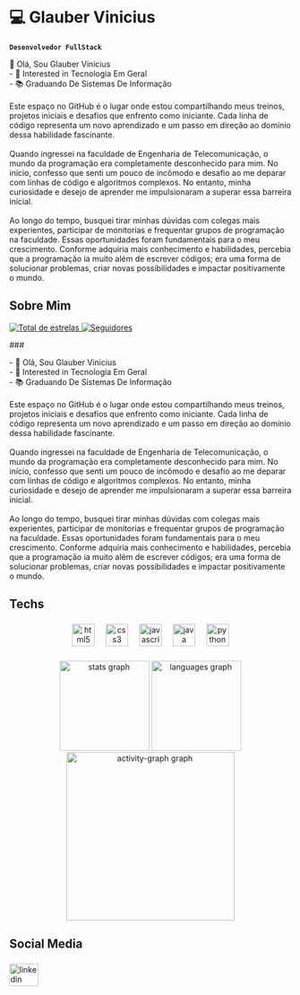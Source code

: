 # 💻 Glauber Vinicius
**`Desenvolvedor FullStack`**

👋 Olá, Sou Glauber Vinicius<br>- 👀 Interested in Tecnologia Em Geral<br>- 📚 Graduando De Sistemas De Informação<br><br>Este espaço no GitHub é o lugar onde estou compartilhando meus treinos, projetos iniciais e desafios que enfrento como iniciante. Cada linha de código representa um novo aprendizado e um passo em direção ao domínio dessa habilidade fascinante.<br><br>Quando ingressei na faculdade de Engenharia de Telecomunicação, o mundo da programação era completamente desconhecido para mim. No início, confesso que senti um pouco de incômodo e desafio ao me deparar com linhas de código e algoritmos complexos. No entanto, minha curiosidade e desejo de aprender me impulsionaram a superar essa barreira inicial.<br><br>Ao longo do tempo, busquei tirar minhas dúvidas com colegas mais experientes, participar de monitorias e frequentar grupos de programação na faculdade. Essas oportunidades foram fundamentais para o meu crescimento. Conforme adquiria mais conhecimento e habilidades, percebia que a programação ia muito além de escrever códigos; era uma forma de solucionar problemas, criar novas possibilidades e impactar positivamente o mundo.
<h2 align="left">Sobre Mim</h2>

<p align="left">
    <a href="https://github.com/GlauberViniciusCB?tab=repositories&sort=stargazers">
        <img 
            alt="Total de estrelas" 
            title="Total de estrelas GitHub" 
            src="https://custom-icon-badges.demolab.com/github/stars/GlauberViniciusCB?color=55960c&style=for-the-      badge&labelColor=488207&logo=star&label=estrelas"/>
    </a>
    <a href="https://github.com/GlauberViniciusCB?tab=followers">
        <img 
            alt="Seguidores" 
            title="Me siga no GitHub" 
            src="https://custom-icon-badges.demolab.com/github/followers/GlauberViniciusCB?color=236ad3&labelColor=1155ba&style=for-the-badge&logo=github&label=Seguidores&logoColor=white"
        />
    </a>
</p>
###

<p align="left">- 👋 Olá, Sou Glauber Vinicius<br>- 👀 Interested in Tecnologia Em Geral<br>- 📚 Graduando De Sistemas De Informação<br><br>Este espaço no GitHub é o lugar onde estou compartilhando meus treinos, projetos iniciais e desafios que enfrento como iniciante. Cada linha de código representa um novo aprendizado e um passo em direção ao domínio dessa habilidade fascinante.<br><br>Quando ingressei na faculdade de Engenharia de Telecomunicação, o mundo da programação era completamente desconhecido para mim. No início, confesso que senti um pouco de incômodo e desafio ao me deparar com linhas de código e algoritmos complexos. No entanto, minha curiosidade e desejo de aprender me impulsionaram a superar essa barreira inicial.<br><br>Ao longo do tempo, busquei tirar minhas dúvidas com colegas mais experientes, participar de monitorias e frequentar grupos de programação na faculdade. Essas oportunidades foram fundamentais para o meu crescimento. Conforme adquiria mais conhecimento e habilidades, percebia que a programação ia muito além de escrever códigos; era uma forma de solucionar problemas, criar novas possibilidades e impactar positivamente o mundo.</p>

###

<h2 align="left">Techs</h2>

###

<div align="center">
  <img src="https://skillicons.dev/icons?i=html" height="40" alt="html5 logo"  />
  <img width="12" />
  <img src="https://skillicons.dev/icons?i=css" height="40" alt="css3 logo"  />
  <img width="12" />
  <img src="https://skillicons.dev/icons?i=js" height="40" alt="javascript logo"  />
  <img width="12" />
  <img src="https://skillicons.dev/icons?i=java" height="40" alt="java logo"  />
  <img width="12" />
  <img src="https://skillicons.dev/icons?i=py" height="40" alt="python logo"  />
</div>

###

<div align="center">
  <img src="https://github-readme-stats.vercel.app/api?username=GlauberViniciusCB&hide_title=false&hide_rank=false&show_icons=true&include_all_commits=true&count_private=true&disable_animations=false&theme=merko&locale=pt-br&hide_border=false&order=1" height="160" alt="stats graph"  />
  <img src="https://github-readme-stats.vercel.app/api/top-langs?username=GlauberViniciusCB&locale=pt-br&hide_title=false&layout=compact&card_width=320&langs_count=5&theme=merko&hide_border=false&order=2" height="160" alt="languages graph"  />
  <img src="https://github-readme-activity-graph.vercel.app/graph?username=GlauberViniciusCB&radius=16&theme=merko&area=true&order=5" height="300" alt="activity-graph graph"  />
</div>

###

<h2 align="left">Social Media</h2>

###

<div align="left">
  <a href="https://www.linkedin.com/in/glauber-viniciuscb/" target="_blank">
    <img src="https://raw.githubusercontent.com/maurodesouza/profile-readme-generator/master/src/assets/icons/social/linkedin/default.svg" width="52" height="40" alt="linkedin logo"  />
  </a>
</div>

###
